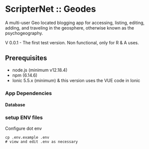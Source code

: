 # ScripterNet :: Geodes

A multi-user Geo located blogging app for accessing, listing, editing, adding, and traveling in the geosphere, otherwise known as the psychogeography.


V 0.0.1 - The first test version. Non functional, only for R & A uses.

## Prerequisites

- node.js (minimum v12.18.4)
- npm (6.14.6)
- Ionic 5.5.x (minimum) &amp; this version uses the VUE code in Ionic

### App Dependencies

#### Database

### setup ENV files
Configure dot env

    cp .env.example .env
    # view and edit .env as necessary

